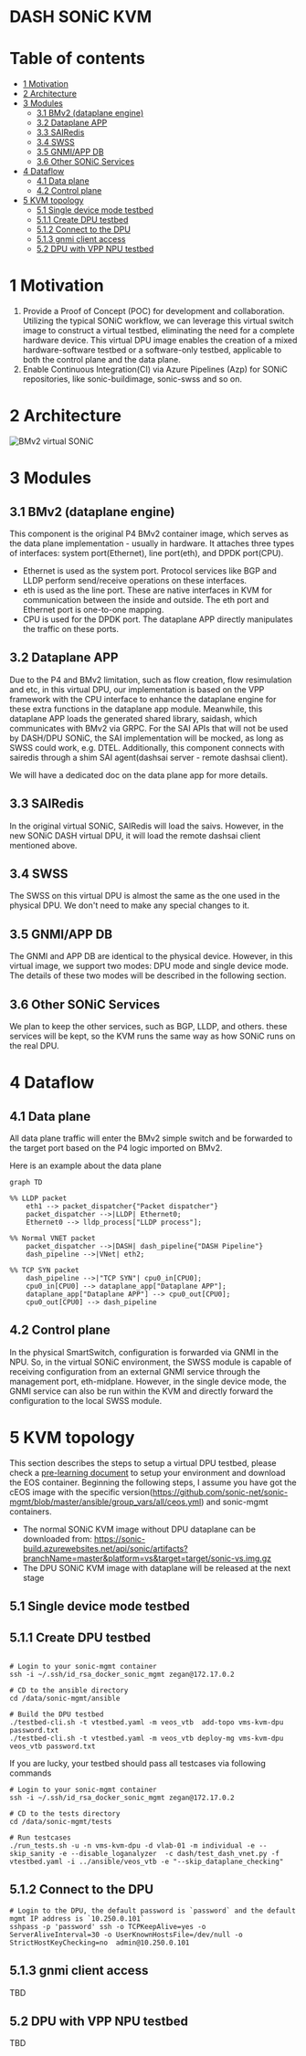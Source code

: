 <!-- omit from toc -->
# DASH SONiC KVM

<!-- omit from toc -->
# Table of contents

- [1 Motivation](#1-motivation)
- [2 Architecture](#2-architecture)
- [3 Modules](#3-modules)
  - [3.1 BMv2 (dataplane engine)](#31-bmv2-dataplane-engine)
  - [3.2 Dataplane APP](#32-dataplane-app)
  - [3.3 SAIRedis](#33-sairedis)
  - [3.4 SWSS](#34-swss)
  - [3.5 GNMI/APP DB](#35-gnmiapp-db)
  - [3.6 Other SONiC Services](#36-other-sonic-services)
- [4 Dataflow](#4-dataflow)
  - [4.1 Data plane](#41-data-plane)
  - [4.2 Control plane](#42-control-plane)
- [5 KVM topology](#5-kvm-topology)
  - [5.1 Single device mode testbed](#51-single-device-mode-testbed)
  - [5.1.1 Create DPU testbed](#511-create-dpu-testbed)
  - [5.1.2 Connect to the DPU](#512-connect-to-the-dpu)
  - [5.1.3 gnmi client access](#513-gnmi-client-access)
  - [5.2 DPU with VPP NPU testbed](#52-dpu-with-vpp-npu-testbed)

# 1 Motivation

1. Provide a Proof of Concept (POC) for development and collaboration. Utilizing the typical SONiC workflow, we can leverage this virtual switch image to construct a virtual testbed, eliminating the need for a complete hardware device. This virtual DPU image enables the creation of a mixed hardware-software testbed or a software-only testbed, applicable to both the control plane and the data plane.
2. Enable Continuous Integration(CI) via Azure Pipelines (Azp) for SONiC repositories, like sonic-buildimage, sonic-swss and so on.

# 2 Architecture

![BMv2 virtual SONiC](../../images/dash/bmv2-virtual-sonic.svg)

# 3 Modules

## 3.1 BMv2 (dataplane engine)

This component is the original P4 BMv2 container image, which serves as the data plane implementation - usually in hardware.
It attaches three types of interfaces: system port(Ethernet), line port(eth), and DPDK port(CPU).
- Ethernet is used as the system port. Protocol services like BGP and LLDP perform send/receive operations on these interfaces.
- eth is used as the line port. These are native interfaces in KVM for communication between the inside and outside. The eth port and Ethernet port is one-to-one mapping.
- CPU is used for the DPDK port. The dataplane APP directly manipulates the traffic on these ports.

## 3.2 Dataplane APP

Due to the P4 and BMv2 limitation, such as flow creation, flow resimulation and etc, in this virtual DPU, our implementation is based on the VPP framework with the CPU interface to enhance the dataplane engine for these extra functions in the dataplane app module. Meanwhile, this dataplane APP loads the generated shared library, saidash, which communicates with BMv2 via GRPC. For the SAI APIs that will not be used by DASH/DPU SONiC, the SAI implementation will be mocked, as long as SWSS could work, e.g. DTEL. Additionally, this component connects with sairedis through a shim SAI agent(dashsai server - remote dashsai client).

We will have a dedicated doc on the data plane app for more details.

## 3.3 SAIRedis

In the original virtual SONiC, SAIRedis will load the saivs. However, in the new SONiC DASH virtual DPU, it will load the remote dashsai client mentioned above.

## 3.4 SWSS

The SWSS on this virtual DPU is almost the same as the one used in the physical DPU. We don't need to make any special changes to it.

## 3.5 GNMI/APP DB

The GNMI and APP DB are identical to the physical device. However, in this virtual image, we support two modes: DPU mode and single device mode. The details of these two modes will be described in the following section.

## 3.6 Other SONiC Services

We plan to keep the other services, such as BGP, LLDP, and others. these services will be kept, so the KVM runs the same way as how SONiC runs on the real DPU.

# 4 Dataflow
## 4.1 Data plane

All data plane traffic will enter the BMv2 simple switch and be forwarded to the target port based on the P4 logic imported on BMv2.

Here is an example about the data plane
```mermaid
graph TD

%% LLDP packet
    eth1 --> packet_dispatcher{"Packet dispatcher"}
    packet_dispatcher -->|LLDP| Ethernet0;
    Ethernet0 --> lldp_process["LLDP process"];

%% Normal VNET packet
    packet_dispatcher -->|DASH| dash_pipeline{"DASH Pipeline"}
    dash_pipeline -->|VNet| eth2;

%% TCP SYN packet
    dash_pipeline -->|"TCP SYN"| cpu0_in[CPU0];
    cpu0_in[CPU0] --> dataplane_app["Dataplane APP"];
    dataplane_app["Dataplane APP"] --> cpu0_out[CPU0];
    cpu0_out[CPU0] --> dash_pipeline
```

## 4.2 Control plane

In the physical SmartSwitch, configuration is forwarded via GNMI in the NPU. So, in the virtual SONiC environment, the SWSS module is capable of receiving configuration from an external GNMI service through the management port, eth-midplane. However, in the single device mode, the GNMI service can also be run within the KVM and directly forward the configuration to the local SWSS module.

# 5 KVM topology

This section describes the steps to setup a virtual DPU testbed, please check a [pre-learning document](https://github.com/sonic-net/sonic-mgmt/blob/master/docs/testbed/README.testbed.VsSetup.md) to setup your environment and download the EOS container. Beginning the following steps, I assume you have got the cEOS image with the specific version(https://github.com/sonic-net/sonic-mgmt/blob/master/ansible/group_vars/all/ceos.yml) and sonic-mgmt containers.


- The normal SONiC KVM image without DPU dataplane can be downloaded from: https://sonic-build.azurewebsites.net/api/sonic/artifacts?branchName=master&platform=vs&target=target/sonic-vs.img.gz
- The DPU SONiC KVM image with dataplane will be released at the next stage

## 5.1 Single device mode testbed

## 5.1.1 Create DPU testbed

```shell

# Login to your sonic-mgmt container
ssh -i ~/.ssh/id_rsa_docker_sonic_mgmt zegan@172.17.0.2

# CD to the ansible directory
cd /data/sonic-mgmt/ansible

# Build the DPU testbed
./testbed-cli.sh -t vtestbed.yaml -m veos_vtb  add-topo vms-kvm-dpu password.txt
./testbed-cli.sh -t vtestbed.yaml -m veos_vtb deploy-mg vms-kvm-dpu veos_vtb password.txt

```

If you are lucky, your testbed should pass all testcases via following commands

``` shell
# Login to your sonic-mgmt container
ssh -i ~/.ssh/id_rsa_docker_sonic_mgmt zegan@172.17.0.2

# CD to the tests directory
cd /data/sonic-mgmt/tests

# Run testcases
./run_tests.sh -u -n vms-kvm-dpu -d vlab-01 -m individual -e --skip_sanity -e --disable_loganalyzer  -c dash/test_dash_vnet.py -f vtestbed.yaml -i ../ansible/veos_vtb -e "--skip_dataplane_checking"
```

## 5.1.2 Connect to the DPU

``` shell
# Login to the DPU, the default password is `password` and the default mgmt IP address is `10.250.0.101`
sshpass -p 'password' ssh -o TCPKeepAlive=yes -o ServerAliveInterval=30 -o UserKnownHostsFile=/dev/null -o StrictHostKeyChecking=no  admin@10.250.0.101

```

## 5.1.3 gnmi client access

TBD

## 5.2 DPU with VPP NPU testbed

TBD
